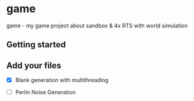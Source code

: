 # game

game - my game project about sandbox & 4x RTS with world simulation

## Getting started



## Add your files

- [X] Blank generation with multithreading

- [ ] Perlin Noise Generation


